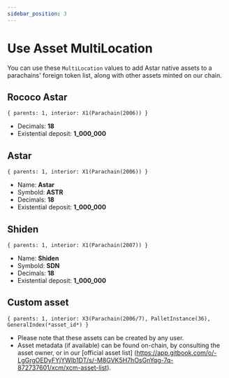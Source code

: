 ```yaml
---
sidebar_position: 3
---
```


# Use Asset MultiLocation

You can use these `MultiLocation` values to add Astar native assets to a parachains' foreign token list, along with other assets minted on our chain.

## Rococo Astar

`{ parents: 1, interior: X1(Parachain(2006)) }`

- Decimals: **18**
- Existential deposit: **1_000_000**

## Astar

`{ parents: 1, interior: X1(Parachain(2006)) }`

- Name: **Astar**
- Symbold: **ASTR**
- Decimals: **18**
- Existential deposit: **1_000_000**

## Shiden

`{ parents: 1, interior: X1(Parachain(2007)) }`

- Name: **Shiden**
- Symbold: **SDN**
- Decimals: **18**
- Existential deposit: **1_000_000**

## Custom asset

`{ parents: 1, interior: X3(Parachain(2006/7), PalletInstance(36), GeneralIndex(*asset_id*) }`

- Please note that these assets can be created by any user.
- Asset metadata (if available) can be found on-chain, by consulting the asset owner, or in our [official asset list] (https://app.gitbook.com/o/-LgGrgOEDyFYjYWIb1DT/s/-M8GVK5H7hOsGnYqg-7q-872737601/xcm/xcm-asset-list).
